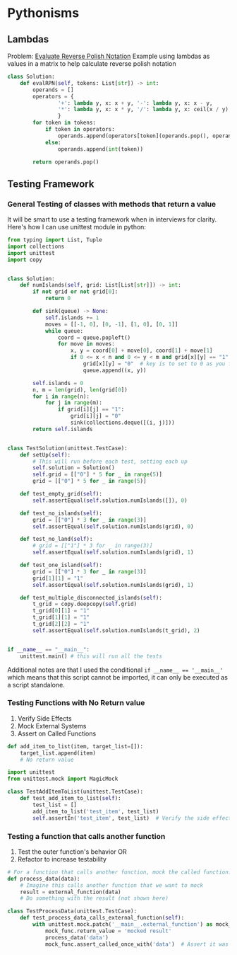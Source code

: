 # Pythonisms

## Lambdas 

Problem: [Evaluate Reverse Polish Notation](https://leetcode.com/problems/evaluate-reverse-polish-notation/description/?envType=daily-question&envId=2024-01-30)
Example using lambdas as values in a matrix to help calculate reverse polish notation
```python
class Solution:
    def evalRPN(self, tokens: List[str]) -> int:
        operands = []
        operators = {
                '+': lambda y, x: x + y, '-': lambda y, x: x - y,
                '*': lambda y, x: x * y, '/': lambda y, x: ceil(x / y) if (x < 0) ^ (y < 0) else floor (x / y)
                }
        for token in tokens:
            if token in operators:
                operands.append(operators[token](operands.pop(), operands.pop()))
            else: 
                operands.append(int(token))

        return operands.pop()

```

## Testing Framework

### General Testing of classes with methods that return a value

It will be smart to use a testing framework when in interviews for clarity. Here's how I can use unittest module in python:

```python
from typing import List, Tuple
import collections
import unittest
import copy


class Solution:
    def numIslands(self, grid: List[List[str]]) -> int:
        if not grid or not grid[0]:
            return 0

        def sink(queue) -> None:
            self.islands += 1
            moves = [[-1, 0], [0, -1], [1, 0], [0, 1]]
            while queue:
                coord = queue.popleft()
                for move in moves:
                    x, y = coord[0] + move[0], coord[1] + move[1]
                    if 0 <= x < n and 0 <= y < m and grid[x][y] == "1":
                        grid[x][y] = "0"  # key is to set to 0 as you find the neighbors
                        queue.append((x, y))

        self.islands = 0
        n, m = len(grid), len(grid[0])
        for i in range(n):
            for j in range(m):
                if grid[i][j] == "1":
                    grid[i][j] = "0"
                    sink(collections.deque([(i, j)]))
        return self.islands


class TestSolution(unittest.TestCase):
    def setUp(self):
        # This will run before each test, setting each up
        self.solution = Solution()
        self.grid = [["0"] * 5 for _ in range(5)]
        grid = [["0"] * 5 for _ in range(5)]

    def test_empty_grid(self):
        self.assertEqual(self.solution.numIslands([]), 0)

    def test_no_islands(self):
        grid = [["0"] * 3 for _ in range(3)]
        self.assertEqual(self.solution.numIslands(grid), 0)

    def test_no_land(self):
        # grid = [["1"] * 3 for _ in range(3)]
        self.assertEqual(self.solution.numIslands(grid), 1)

    def test_one_island(self):
        grid = [["0"] * 3 for _ in range(3)]
        grid[1][1] = "1"
        self.assertEqual(self.solution.numIslands(grid), 1)

    def test_multiple_disconnected_islands(self):
        t_grid = copy.deepcopy(self.grid)
        t_grid[0][1] = "1"
        t_grid[1][1] = "1"
        t_grid[2][2] = "1"
        self.assertEqual(self.solution.numIslands(t_grid), 2)


if __name__ == "__main__":
    unittest.main() # this will run all the tests
```

Additional notes are that I used the conditional `if __name__ == '__main__'` which means that this script cannot be imported, it can only be executed as a script standalone.


### Testing Functions with No Return value

1. Verify Side Effects
2. Mock External Systems
3. Assert on Called Functions

```python
def add_item_to_list(item, target_list=[]):
    target_list.append(item)
    # No return value

import unittest
from unittest.mock import MagicMock

class TestAddItemToList(unittest.TestCase):
    def test_add_item_to_list(self):
        test_list = []
        add_item_to_list('test_item', test_list)
        self.assertIn('test_item', test_list)  # Verify the side effect
```

### Testing a function that calls another function

1. Test the outer function's behavior OR
2. Refactor to increase testability

```python
# For a function that calls another function, mock the called function:
def process_data(data):
    # Imagine this calls another function that we want to mock
    result = external_function(data)
    # Do something with the result (not shown here)

class TestProcessData(unittest.TestCase):
    def test_process_data_calls_external_function(self):
        with unittest.mock.patch('__main__.external_function') as mock_func:
            mock_func.return_value = 'mocked result'
            process_data('data')
            mock_func.assert_called_once_with('data')  # Assert it was called correctly
```
